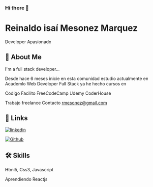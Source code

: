 ### Hi there 👋

# Reinaldo isaí Mesonez Marquez

Developer Apasionado 


## 🚀 About Me
I'm a full stack developer...

Desde hace 6 meses inicie en esta comunidad 
estudio actualmente en Academlo
Web Developer Full Stack
ya he hecho cursos en 

Codigo Facilito
FreeCodeCamp
Udemy
CoderHouse

Trabajo freelance
Contacto rmesonez@gmail.com

## 🔗 Links
[![linkedin](https://img.shields.io/badge/linkedin-0A66C2?style=for-the-badge&logo=linkedin&logoColor=white)](https://www.linkedin.com/in/reinaldomesonez)

[![Github](https://www.google.com/url?sa=i&url=https%3A%2F%2Fwww.pngwing.com%2Fes%2Fsearch%3Fq%3Dgit&psig=AOvVaw2csirELonPKNuhgLCg_ZDj&ust=1674613504630000&source=images&cd=vfe&ved=0CBAQjRxqFwoTCNCZ1syT3_wCFQAAAAAdAAAAABAJ)](https://rmesonez.github.io/Portafolio-web/index.html)


## 🛠 Skills
Html5, Css3, Javascript

Aprendiendo Reactjs



